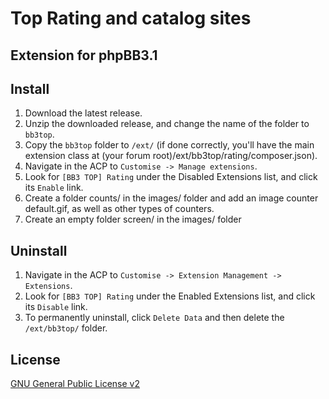 # Top Rating and catalog sites

## Extension for phpBB3.1

## Install

1. Download the latest release.
2. Unzip the downloaded release, and change the name of the folder to `bb3top`.
3. Copy the `bb3top` folder to `/ext/` (if done correctly, you'll have the main extension class at (your forum root)/ext/bb3top/rating/composer.json).
4. Navigate in the ACP to `Customise -> Manage extensions`.
5. Look for `[BB3 TOP] Rating` under the Disabled Extensions list, and click its `Enable` link.
6. Create a folder counts/ in the images/ folder and add an image counter default.gif, as well as other types of counters.
7. Create an empty folder screen/  in the images/ folder

## Uninstall

1. Navigate in the ACP to `Customise -> Extension Management -> Extensions`.
2. Look for `[BB3 TOP] Rating` under the Enabled Extensions list, and click its `Disable` link.
3. To permanently uninstall, click `Delete Data` and then delete the `/ext/bb3top/` folder.

## License
[GNU General Public License v2](http://opensource.org/licenses/GPL-2.0)
